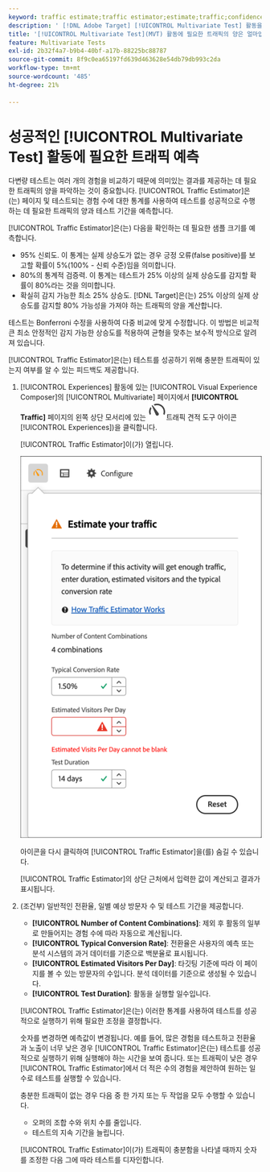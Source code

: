 ```yaml
---
keyword: traffic estimate;traffic estimator;estimate;traffic;confidence;statistical power;lift;bonferroni;conversion rate;visitors per day;duration
description: ' [!DNL Adobe Target] [!UICONTROL Multivariate Test] 활동을 성공시킬 수 있는 트래픽이 충분한지 확인할 수 있는 트래픽 견적 도구를 사용하는 방법을 알아봅니다.'
title: '[!UICONTROL Multivariate Test]​(MVT) 활동에 필요한 트래픽의 양은 얼마입니까?'
feature: Multivariate Tests
exl-id: 2b32f4a7-b9b4-40bf-a17b-88225bc88787
source-git-commit: 8f9c0ea65197fd639d463628e54db79db993c2da
workflow-type: tm+mt
source-wordcount: '485'
ht-degree: 21%

---
```


# 성공적인 [!UICONTROL Multivariate Test] 활동에 필요한 트래픽 예측

다변량 테스트는 여러 개의 경험을 비교하기 때문에 의미있는 결과를 제공하는 데 필요한 트래픽의 양을 파악하는 것이 중요합니다. [!UICONTROL Traffic Estimator]은(는) 페이지 및 테스트되는 경험 수에 대한 통계를 사용하여 테스트를 성공적으로 수행하는 데 필요한 트래픽의 양과 테스트 기간을 예측합니다.

[!UICONTROL Traffic Estimator]은(는) 다음을 확인하는 데 필요한 샘플 크기를 예측합니다.

* 95% 신뢰도. 이 통계는 실제 상승도가 없는 경우 긍정 오류(false positive)를 보고할 확률이 5%(100% - 신뢰 수준)임을 의미합니다.
* 80%의 통계적 검증력. 이 통계는 테스트가 25% 이상의 실제 상승도를 감지할 확률이 80%라는 것을 의미합니다.
* 확실히 감지 가능한 최소 25% 상승도. [!DNL Target]은(는) 25% 이상의 실제 상승도를 감지할 80% 가능성을 가져야 하는 트래픽의 양을 계산합니다.

테스트는 Bonferroni 수정을 사용하여 다중 비교에 맞게 수정합니다. 이 방법은 비교적 큰 최소 안정적인 감지 가능한 상승도를 적용하여 균형을 맞추는 보수적 방식으로 알려져 있습니다.

[!UICONTROL Traffic Estimator]은(는) 테스트를 성공하기 위해 충분한 트래픽이 있는지 여부를 알 수 있는 피드백도 제공합니다.

1. [!UICONTROL Experiences] 활동에 있는 [!UICONTROL Visual Experience Composer]의 [!UICONTROL Multivariate] 페이지에서 **[!UICONTROL Traffic]** 페이지의 왼쪽 상단 모서리에 있는 ![ 아이콘(](/help/main/assets/icons/Gauge2.svg)트래픽 견적 도구 아이콘[!UICONTROL Experiences])을 클릭합니다.

   [!UICONTROL Traffic Estimator]이(가) 열립니다.

   ![트래픽 견적 도구 사용자 인터페이스](/help/main/c-activities/c-multivariate-testing/t-create-multivariate-test/assets/mvt-est.png)

   아이콘을 다시 클릭하여 [!UICONTROL Traffic Estimator]을(를) 숨길 수 있습니다.

   [!UICONTROL Traffic Estimator]의 상단 근처에서 입력한 값이 계산되고 결과가 표시됩니다.

1. (조건부) 일반적인 전환율, 일별 예상 방문자 수 및 테스트 기간을 제공합니다.

   * **[!UICONTROL Number of Content Combinations]**: 제외 후 활동의 일부로 만들어지는 경험 수에 따라 자동으로 계산됩니다.
   * **[!UICONTROL Typical Conversion Rate]**: 전환율은 사용자의 예측 또는 분석 시스템의 과거 데이터를 기준으로 백분율로 표시됩니다.
   * **[!UICONTROL Estimated Visitors Per Day]**: 타깃팅 기준에 따라 이 페이지를 볼 수 있는 방문자의 수입니다. 분석 데이터를 기준으로 생성될 수 있습니다.
   * **[!UICONTROL Test Duration]**: 활동을 실행할 일수입니다.

   [!UICONTROL Traffic Estimator]은(는) 이러한 통계를 사용하여 테스트를 성공적으로 실행하기 위해 필요한 조정을 결정합니다.

   숫자를 변경하면 예측값이 변경됩니다. 예를 들어, 많은 경험을 테스트하고 전환율과 노출이 너무 낮은 경우 [!UICONTROL Traffic Estimator]은(는) 테스트를 성공적으로 실행하기 위해 실행해야 하는 시간을 보여 줍니다. 또는 트래픽이 낮은 경우 [!UICONTROL Traffic Estimator]에서 더 적은 수의 경험을 제안하여 원하는 일수로 테스트를 실행할 수 있습니다.

   충분한 트래픽이 없는 경우 다음 중 한 가지 또는 두 작업을 모두 수행할 수 있습니다.

   * 오퍼의 조합 수와 위치 수를 줄입니다.
   * 테스트의 지속 기간을 늘립니다.

   [!UICONTROL Traffic Estimator]이(가) 트래픽이 충분함을 나타낼 때까지 숫자를 조정한 다음 그에 따라 테스트를 디자인합니다.
